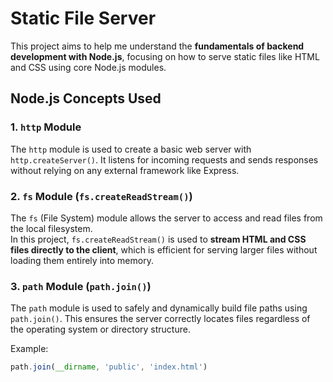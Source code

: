 # Static File Server

This project aims to help me understand the **fundamentals of backend development with Node.js**, focusing on how to serve static files like HTML and CSS using core Node.js modules.

## Node.js Concepts Used

### 1. `http` Module
The `http` module is used to create a basic web server with `http.createServer()`. It listens for incoming requests and sends responses without relying on any external framework like Express.

### 2. `fs` Module (`fs.createReadStream()`)
The `fs` (File System) module allows the server to access and read files from the local filesystem.  
In this project, `fs.createReadStream()` is used to **stream HTML and CSS files directly to the client**, which is efficient for serving larger files without loading them entirely into memory.

### 3. `path` Module (`path.join()`)
The `path` module is used to safely and dynamically build file paths using `path.join()`. This ensures the server correctly locates files regardless of the operating system or directory structure.

Example:
```js
path.join(__dirname, 'public', 'index.html')



